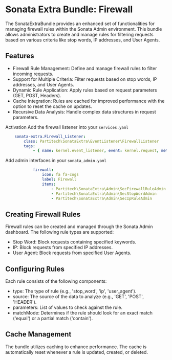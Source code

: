 # Sonata Extra Bundle:  Firewall

The SonataExtraBundle provides an enhanced set of functionalities for managing firewall rules within the Sonata Admin environment. This bundle allows administrators to create and manage rules for filtering requests based on various criteria like stop words, IP addresses, and User Agents.

## Features

- Firewall Rule Management: Define and manage firewall rules to filter incoming requests.
- Support for Multiple Criteria: Filter requests based on stop words, IP addresses, and User Agents.
- Dynamic Rule Application: Apply rules based on request parameters (GET, POST, Headers).
- Cache Integration: Rules are cached for improved performance with the option to reset the cache on updates.
- Recursive Data Analysis: Handle complex data structures in request parameters.

Activation
Add the firewall listener into your `services.yaml`

```yaml
    sonata-extra.Firewall_Listener:
        class: Partitech\SonataExtra\EventListener\FirewallListener
        tags:
            - { name: kernel.event_listener, event: kernel.request, method: onKernelRequest }

```

Add admin interfaces in your `sonata_admin.yaml` 

```yaml
            firewall:
                icon: fa fa-cogs
                label: Firewall
                items:
                    - Partitech\SonataExtra\Admin\SecFirewallRuleAdmin
                    - Partitech\SonataExtra\Admin\SecStopWordAdmin
                    - Partitech\SonataExtra\Admin\SecIpRuleAdmin
````

## Creating Firewall Rules

Firewall rules can be created and managed through the Sonata Admin dashboard. The following rule types are supported:

- Stop Word: Block requests containing specified keywords.
- IP: Block requests from specified IP addresses.
- User Agent: Block requests from specified User Agents.

## Configuring Rules

Each rule consists of the following components:

- type: The type of rule (e.g., 'stop_word', 'ip', 'user_agent').
- source: The source of the data to analyze (e.g., 'GET', 'POST', 'HEADER').
- parameters: List of values to check against the rule.
- matchMode: Determines if the rule should look for an exact match ('equal') or a partial match ('contain').

## Cache Management

The bundle utilizes caching to enhance performance. The cache is automatically reset whenever a rule is updated, created, or deleted.


